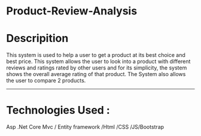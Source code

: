 # Product-Review-Analysis
<h1>Descripition </h1>
This system is used to help a user to get a product at its best choice and best price.
This system allows the user to look into a product with different reviews and ratings
rated by other users and for its simplicity, the system shows the overall average rating
of that product. The System also allows the user to compare 2 products.
<hr/>
<h1>Technologies Used :</h1>
<p>Asp .Net Core Mvc / Entity framework /Html /CSS /JS/Bootstrap
</p>
